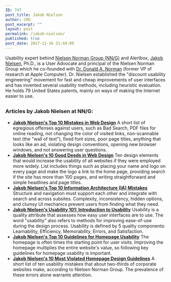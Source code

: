 ```yaml
---
ID: 747
post_title: Jakob Nielson
author: CMS
post_excerpt: ""
layout: post
permalink: /jakob-nielson/
published: true
post_date: 2017-11-16 21:44:09
---
```

Usability expert behind <a href="https://www.nngroup.com/">Nielsen Norman Group (NN/G)</a> and Alertbox, <a href="https://www.nngroup.com/people/jakob-nielsen/">Jakob Nielsen</a>, Ph.D., is a User Advocate and principal of the Nielsen Norman Group which he co-founded with <a href="https://www.nngroup.com/people/don-norman/">Dr. Donald A. Norman</a> (former VP of research at Apple Computer). Dr. Nielsen established the "discount usability engineering" movement for fast and cheap improvements of user interfaces and has invented several usability methods, including heuristic evaluation. He holds 79 United States patents, mainly on ways of making the Internet easier to use.
<div style="clear: both;">
<h2></h2>
</div>
<h3>Articles by Jakob Nielsen at NN/G:</h3>
<ul>
 	<li><a href="https://www.nngroup.com/articles/top-10-mistakes-web-design/"><strong>Jakob Nielsen's Top 10 Mistakes in Web Design</strong></a>
A short list of egregious offenses against users, such as Bad Search, PDF files for online reading, not changing the color of visited links, non-scannable text (the "wall of text"), fixed font sizes, poor page titles, anything that looks like an ad, violating design conventions, opening new browser windows, and not answering user questions.</li>
 	<li><a href="https://www.nngroup.com/articles/ten-good-deeds-in-web-design/"><strong>Jakob Nielsen's 10 Good Deeds in Web Design</strong></a>
Ten design elements that would increase the usability of all websites if they were employed more widely. List includes things such as placing your name and logo on every page and make the logo a link to the home page, providing search if the site has more than 100 pages, and writing straightforward and simple headlines and page titles.</li>
 	<li><a href="https://www.nngroup.com/articles/top-10-ia-mistakes/"><strong>Jakob Nielsen's Top 10 Information Architecture (IA) Mistakes</strong></a>
Structure and navigation must support each other and integrate with search and across subsites. Complexity, inconsistency, hidden options, and clumsy UI mechanics prevent users from finding what they need.</li>
 	<li><a href="https://www.nngroup.com/articles/usability-101-introduction-to-usability/"><strong>Jakob Nielsen's Usability 101: Introduction to Usability</strong></a>
Usability is a quality attribute that assesses how easy user interfaces are to use. The word "usability" also refers to methods for improving ease-of-use during the design process. Usability is defined by 5 quality components: Learnability, Efficiency, Memorability, Errors, and Satisfaction.</li>
 	<li><a href="https://www.nngroup.com/articles/top-ten-guidelines-for-homepage-usability/"><strong>Jakob Nielsen's Top 10 Guidelines for Homepage Usability</strong></a>
The homepage is often times the starting point for user visits. Improving the homepage multiplies the entire website's value, so following key guidelines for homepage usability is important.</li>
 	<li><a href="https://www.nngroup.com/articles/most-violated-homepage-guidelines/"><strong>Jakob Nielsen's 10 Most Violated Homepage Design Guidelines</strong></a>
A short list of ten usability mistakes that about two-thirds of corporate websites make, according to Nielsen Norman Group. The prevalence of these errors alone warrants attention.</li>
</ul>